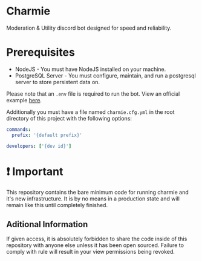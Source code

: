 # Charmie
Moderation & Utility discord bot designed for speed and reliability.
# Prerequisites
* NodeJS - You must have NodeJS installed on your machine.
* PostgreSQL Server - You must configure, maintain, and run a postgresql server to store persistent data on.

Please note that an `.env` file is required to run the bot. View an official example [here](https://github.com/charmie-dev/charmie/blob/main/.env.example).

Additionally you must have a file named `charmie.cfg.yml` in the root directory of this project with the following options:
```yaml
commands:
  prefix: '{default prefix}'

developers: ['{dev id}']
```
# ❗ Important
This repository contains the bare minimum code for running charmie and it's new infrastructure. It is by no means in a production state and will remain like this until completely finished.
## Aditional Information
If given access, it is absolutely forbidden to share the code inside of this repository with anyone else unless it has been open sourced.
Failure to comply with rule will result in your view permissions being revoked.
